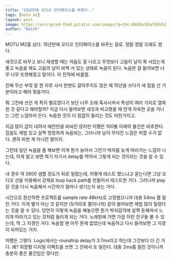 ```yaml
---
title: "15년만에 오디오 인터페이스를 바꿨다.."
tags: [motu m2]
layout: post
image: https://encrypted-tbn0.gstatic.com/images?q=tbn:ANd9GcQVaYSKb5di35vfvYlUU1zc3lMS7rIhmHvFFQreyQsrTreUJiC2XDa0pdSYrSE75ojgR74&usqp=CAU
author: "Keith"
---
```


MOTU M2를 샀다. 15년만에 오디오 인터페이스를 바꾸는 걸로. 정말 정말 오래도 썼다.

새것으로 바꾸고 보니 재생할 때는 저음도 잘 나오고 무엇보다 고음이 날이 확 서있는게 좋고 녹음을 해도 고음의 날이 바짝 서 있는 상태로 녹음이 된다. 녹음한 걸 들어보면 너무 너무 또렷해졌고 말이다. 아 진작에 바꿀껄.

진짜 무슨 부엌 칼 한 자루 사서 한번도 갈아주지도 않은 채 15년을 쓰다가 새 칼을 산 기분이라고 해야 맞을거다.

뭐 그전에 쓰던 게 특히 별로였다기 보단 너무 오래 혹사시켜서 특성이 여러 가지로 열화된 것 같다고 해야할까? 지금 다시 들어보면 새것과 비교했을 때 안개 자욱한 곳을 거니는 그런 느낌마저 든다. 녹음한 것이 더 힘없이 들리는 것도 마찬가지고.

지금 많이 값이 내려서 예전만큼 비싸진 않지만 어쨌든 100불 아래의 물건은 비추한다. 잡음도 제법 있고 살짝 멍청하게 녹음되는, 그러니까 날이 무뎌진 느낌은 피할 수가 없다. 괜히 비싼 게 아니란 말이지.

그런데 일단 녹음을 좀 해보면 이게 뭔가 늙어서 그런가 박자를 늦게 따라가는 느낌이 나는데, 이게 알고 보면 여기 저기서 delay를 먹어서 그렇게 되는 것이라는 것을 알 수 있다.

내 경우 약 2600 샘플 정도가 뒤로 밀렸는데, 어떻게 테스트 했느냐고 묻는다면 그냥 오디오 선을 이용해서 강제로 loop back path를 만들어서 테스트한 거다. 그러니까 play된 것을 다시 녹음해서 시간차가 얼마나 생기는지 보는 거다. 

시간으로 환산하면 프로젝트를 sample rate 48kHz로 고정했으니까 대충 54ms 쯤 밀린 거다. 이게 별거 아닌 것 같지만 (5/100초 쯤이니까) 같이 들어보면 제법 많이 밀렸다는 것을 알 수 있다. 당연히 이렇게 녹음을 해놓으면 뭔가 박자감각에 살짝 둔해져서 느리게 따라가고 있는 것처럼 들리게 되는 거다. 노래방에 가면 가끔 이런 친구들 볼 수 있는데, 딱 그 지경인 거다. 녹음할 땐 아무 문제 없었는데 녹음하고 다시 들어보면 그 지경이 되어있는 거지.

어쨌든 그렇다. Logic에서는 roundtrip delay가 3.7ms라고 하는데 그것보다 더 긴 거다. 왜? 외장형 디지털 이펙트를 쓰면 그 안에서 또 밀린다. 대충 2ms쯤 밀린 것이니까 충분히 좋은 물건임은 맞다만.